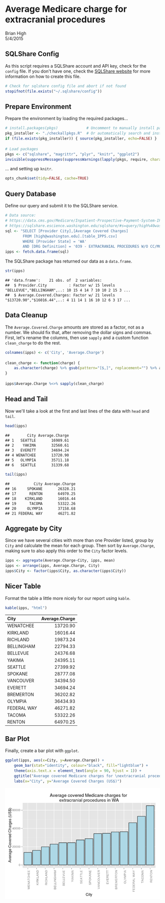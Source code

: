 # Average Medicare charge for extracranial procedures
Brian High  
5/4/2015  

SQLShare Config
---------------

As this script requires a SQLShare account and API key, check for the 
`config` file. If you don't have one, check the 
[SQLShare website](http://escience.washington.edu/get-help-now/accessing-sqlshare-r) 
for more information on how to create this file.


```r
# Check for sqlshare config file and abort if not found
stopifnot(file.exists("~/.sqlshare/config"))
```

Prepare Environment
-------------------

Prepare the environment by loading the required packages...


```r
# install.packages(pkgs)             # Uncomment to manually install packages
pkg_installer <- "./checkallpkgs.R"  # Or automatically search and install...
if (file.exists(pkg_installer)) { source(pkg_installer, echo=FALSE) }

# Load packages
pkgs <- c("sqlshare", "magrittr", "plyr", "knitr", "ggplot2")
invisible(suppressMessages(suppressWarnings(lapply(pkgs, require, character.only=T))))
```

... and setting up `knitr`.


```r
opts_chunk$set(tidy=FALSE, cache=TRUE)
```

Query Database
--------------

Define our query and submit it to the SQLShare service.


```r
# Data source: 
# https://data.cms.gov/Medicare/Inpatient-Prospective-Payment-System-IPPS-Provider/97k6-zzx3
# https://sqlshare.escience.washington.edu/sqlshare/#s=query/high%40washington.edu/IPPS.csv
sql <- "SELECT [Provider City],[Average Covered Charges] 
        FROM [high@washington.edu].[table_IPPS.csv] 
        WHERE [Provider State] = 'WA' 
        AND [DRG Definition] = '039 - EXTRACRANIAL PROCEDURES W/O CC/MCC'"
ipps <- fetch.data.frame(sql)
```

The SQLShare package has returned our data as a `data.frame`. 


```r
str(ipps)
```

```
## 'data.frame':	21 obs. of  2 variables:
##  $ Provider.City          : Factor w/ 15 levels "BELLEVUE","BELLINGHAM",..: 10 15 4 14 7 10 10 2 15 3 ...
##  $ Average.Covered.Charges: Factor w/ 21 levels "$13720.90","$16016.44",..: 4 11 14 1 16 10 12 6 3 17 ...
```

Data Cleanup
------------

The `Average.Covered.Charge` amounts are stored as a factor, not as a number. We 
should fix that, after removing the dollar signs and commas. First, let's rename 
the columns, then use `sapply` and a custom function `clean_charge` to do the 
rest.


```r
colnames(ipps) <- c('City', 'Average.Charge')

clean_charge <- function(charge) {
    as.character(charge) %>% gsub(pattern="[$,]", replacement="") %>% as.numeric
}

ipps$Average.Charge %<>% sapply(clean_charge)
```

Head and Tail
-------------

Now we'll take a look at the first and last lines of the data with `head` 
and `tail`.


```r
head(ipps)
```

```
##        City Average.Charge
## 1   SEATTLE       16989.61
## 2    YAKIMA       32560.61
## 3   EVERETT       34694.24
## 4 WENATCHEE       13720.90
## 5   OLYMPIA       35711.18
## 6   SEATTLE       31339.68
```

```r
tail(ipps)
```

```
##           City Average.Charge
## 16     SPOKANE       26328.21
## 17      RENTON       64970.25
## 18    KIRKLAND       16016.44
## 19      TACOMA       53322.26
## 20     OLYMPIA       37158.68
## 21 FEDERAL WAY       46271.82
```

Aggregate by City
-----------------

Since we have several cities with more than one Provider listed, group by 
`City` and calculate the mean for each group. Then sort by `Average.Charge`, 
making sure to also apply this order to the `City` factor levels.


```r
ipps <- aggregate(Average.Charge~City, ipps, mean)
ipps <- arrange(ipps, Average.Charge, City)
ipps$City <- factor(ipps$City, as.character(ipps$City))
```

Nicer Table
-----------

Format the table a little more nicely for our report using `kable`.


```r
kable(ipps, "html")
```

<table>
 <thead>
  <tr>
   <th style="text-align:left;"> City </th>
   <th style="text-align:right;"> Average.Charge </th>
  </tr>
 </thead>
<tbody>
  <tr>
   <td style="text-align:left;"> WENATCHEE </td>
   <td style="text-align:right;"> 13720.90 </td>
  </tr>
  <tr>
   <td style="text-align:left;"> KIRKLAND </td>
   <td style="text-align:right;"> 16016.44 </td>
  </tr>
  <tr>
   <td style="text-align:left;"> RICHLAND </td>
   <td style="text-align:right;"> 19873.24 </td>
  </tr>
  <tr>
   <td style="text-align:left;"> BELLINGHAM </td>
   <td style="text-align:right;"> 22794.33 </td>
  </tr>
  <tr>
   <td style="text-align:left;"> BELLEVUE </td>
   <td style="text-align:right;"> 24376.68 </td>
  </tr>
  <tr>
   <td style="text-align:left;"> YAKIMA </td>
   <td style="text-align:right;"> 24395.11 </td>
  </tr>
  <tr>
   <td style="text-align:left;"> SEATTLE </td>
   <td style="text-align:right;"> 27399.92 </td>
  </tr>
  <tr>
   <td style="text-align:left;"> SPOKANE </td>
   <td style="text-align:right;"> 28777.08 </td>
  </tr>
  <tr>
   <td style="text-align:left;"> VANCOUVER </td>
   <td style="text-align:right;"> 34394.50 </td>
  </tr>
  <tr>
   <td style="text-align:left;"> EVERETT </td>
   <td style="text-align:right;"> 34694.24 </td>
  </tr>
  <tr>
   <td style="text-align:left;"> BREMERTON </td>
   <td style="text-align:right;"> 36202.82 </td>
  </tr>
  <tr>
   <td style="text-align:left;"> OLYMPIA </td>
   <td style="text-align:right;"> 36434.93 </td>
  </tr>
  <tr>
   <td style="text-align:left;"> FEDERAL WAY </td>
   <td style="text-align:right;"> 46271.82 </td>
  </tr>
  <tr>
   <td style="text-align:left;"> TACOMA </td>
   <td style="text-align:right;"> 53322.26 </td>
  </tr>
  <tr>
   <td style="text-align:left;"> RENTON </td>
   <td style="text-align:right;"> 64970.25 </td>
  </tr>
</tbody>
</table>

Bar Plot
--------

Finally, create a bar plot with `ggplot`.


```r
ggplot(ipps, aes(x=City, y=Average.Charge)) +
    geom_bar(stat="identity", colour="black", fill="lightblue") +  
    theme(axis.text.x = element_text(angle = 90, hjust = 1)) + 
    ggtitle("Average covered Medicare charges for \nextracranial procedures in WA") +
    labs(x="City", y="Average Covered Charges (US$)")
```

![](medicare-ipps_files/figure-html/unnamed-chunk-9-1.png) 
